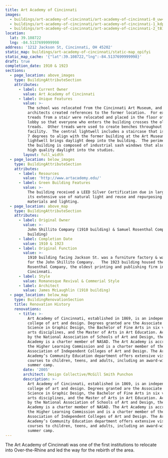```yaml
---
title: Art Academy of Cincinnati
images:
  - buildings/art-academy-of-cincinnati/art-academy-of-cincinnati-0_uw4bgh
  - buildings/art-academy-of-cincinnati/art-academy-of-cincinnati-1_kdpg6g
  - buildings/art-academy-of-cincinnati/art-academy-of-cincinnati-2_t8ibjn
location:
  lat: 39.108722
  lng: -84.5137699999998
address: '1212 Jackson St, Cincinnati, OH 45202'
static_map: buildings/art-academy-of-cincinnati/static-map_opifyi
static_map_cache: '{"lat":39.108722,"lng":-84.5137699999998}'
draft: true
completion_date: 1910 & 1923
sections:
  - page_location: above_images
    type: BuildingAttributeSection
    attributes:
      - label: Current Owner
        value: Art Academy of Cincinnati
      - label: Unique Features
        value: >-
          The school was relocated from the Cincinnati Art Museum, and the
          architects created references to the former location.  For example,
          treads from a stair were relocated and placed in the floor of the
          lobby so that everyone who enters the building crosses the old stair
          treads.  Other treads were used to create benches throughout the
          facility.  The central lightwell includes a staircase that is rotated
          7 degrees to align with the former building at the Art Museum.  This
          lightwell brings daylight deep into the building.  The perimeter of
          the building is composed of industrial sash windows that also provide
          high quality daylight into the studios.
        layout: full_width
  - page_location: below_images
    type: BuildingAttributeSection
    attributes:
      - label: Resources
        value: 'http://www.artacademy.edu/'
      - label: Green Building Features
        value: >-
          The building received a LEED Silver Certification due in large part to
          its extensive use of natural light and reuse and repurposing of
          materials and lighting.
  - page_location: above_map
    type: BuildingAttributeSection
    attributes:
      - label: Original Owner
        value: >-
          John Shillito Company (1910 building) & Samuel Rosenthal Company (1923
          building)
      - label: Completion Date
        value: 1910 & 1923
      - label: Original Function
        value: >-
          1910 building facing Jackson St. was a furniture factory & warehouse
          for the John Shillito Company.   The 1923 building housed the Samuel
          Rosenthal Company, the oldest printing and publishing firm in
          Cincinnati.
      - label: Style
        value: Romanesque Revival & Commerial Style
      - label: Architect
        value: James McLaughlin (1910 building)
  - page_location: below_map
    type: BuildingRenovationSection
    title: Renovation History
    renovations:
      - title: >-
          Art Academy of Cincinnati, established in 1869, is an independent
          college of art and design. Degrees granted are the Associate of
          Science in Graphic Design, the Bachelor of Fine Arts in six visual
          arts disciplines, and the Master of Arts in Art Education. Accredited
          by the National Association of Schools of Art and Design, the Art
          Academy is a charter member of NASAD. The Art Academy is accredited by
          the Higher Learning Commission and is a charter member of the
          Association of Independent Colleges of Art and Design. The Art
          Academy’s Community Education department offers extensive visual arts
          courses to children, teens, and adults, including an award-winning
          summer camp.
        date: '2005'
        architect: Design Collective/McGill Smith Punchon
        description: >-
          Art Academy of Cincinnati, established in 1869, is an independent
          college of art and design. Degrees granted are the Associate of
          Science in Graphic Design, the Bachelor of Fine Arts in six visual
          arts disciplines, and the Master of Arts in Art Education. Accredited
          by the National Association of Schools of Art and Design, the Art
          Academy is a charter member of NASAD. The Art Academy is accredited by
          the Higher Learning Commission and is a charter member of the
          Association of Independent Colleges of Art and Design. The Art
          Academy’s Community Education department offers extensive visual arts
          courses to children, teens, and adults, including an award-winning
          summer camp.
---
```


The Art Academy of Cincinnati was one of the first institutions to relocate into Over-the-Rhine and led the way for the rebirth of the area.
